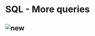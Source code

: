 # SQL - More queries

## ![new](https://github.com/the1Riddle/alx-higher_level_programming/assets/125451537/f7658c63-bade-45b9-acf0-8aefe689412a)
